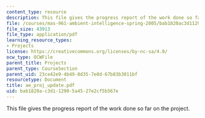 ```yaml
---
content_type: resource
description: This file gives the progress report of the work done so far on the project.
file: /courses/mas-961-ambient-intelligence-spring-2005/bab1820ac3d112905a4527e2cf5b567e_ae_proj_update.pdf
file_size: 43913
file_type: application/pdf
learning_resource_types:
- Projects
license: https://creativecommons.org/licenses/by-nc-sa/4.0/
ocw_type: OCWFile
parent_title: Projects
parent_type: CourseSection
parent_uid: 23ce42e9-4b49-8d35-7e0d-67b83b3011bf
resourcetype: Document
title: ae_proj_update.pdf
uid: bab1820a-c3d1-1290-5a45-27e2cf5b567e
---
```

This file gives the progress report of the work done so far on the project.
